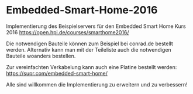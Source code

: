 # Embedded-Smart-Home-2016
Implementierung des Beispielservers für den Embedded Smart Home Kurs 2016 https://open.hpi.de/courses/smarthome2016/

Die notwendigen Bauteile können zum Beispiel bei conrad.de bestellt werden. Alternativ kann man mit der Teileliste auch die notwendigen Bauteile woanders bestellen.

Zur vereinfachten Verkabelung kann auch eine Platine bestellt werden: https://supr.com/embedded-smart-home/

Alle sind willkommen die Implementierung zu erweitern und zu verbessern!
